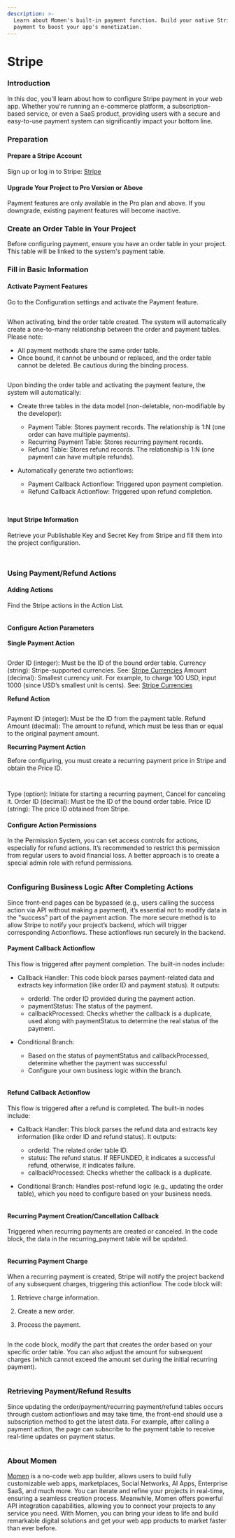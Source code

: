 ```yaml
---
description: >-
  Learn about Momen's built-in payment function. Build your native Stripe
  payment to boost your app's monetization.
---
```


# Stripe

### Introduction

In this doc, you'll learn about how to configure Stripe payment in your web app. Whether you're running an e-commerce platform, a subscription-based service, or even a SaaS product, providing users with a secure and easy-to-use payment system can significantly impact your bottom line.

### Preparation

#### Prepare a Stripe Account

Sign up or log in to Stripe: [Stripe](https://stripe.com/)

#### Upgrade Your Project to Pro Version or Above

Payment features are only available in the Pro plan and above. If you downgrade, existing payment features will become inactive.

### Create an Order Table in Your Project

Before configuring payment, ensure you have an order table in your project. This table will be linked to the system's payment table.

### Fill in Basic Information

#### Activate Payment Features

Go to the Configuration settings and activate the Payment feature.

<figure><img src="../.gitbook/assets/stripe/stripe.jpeg" alt=""><figcaption></figcaption></figure>

When activating, bind the order table created. The system will automatically create a one-to-many relationship between the order and payment tables. Please note:

* All payment methods share the same order table.
* Once bound, it cannot be unbound or replaced, and the order table cannot be deleted. Be cautious during the binding process.

<figure><img src="../.gitbook/assets/stripe/stripe2.jpeg" alt=""><figcaption></figcaption></figure>

Upon binding the order table and activating the payment feature, the system will automatically:

* Create three tables in the data model (non-deletable, non-modifiable by the developer):
  * Payment Table: Stores payment records. The relationship is 1:N (one order can have multiple payments).
  * Recurring Payment Table: Stores recurring payment records.
  * Refund Table: Stores refund records. The relationship is 1:N (one payment can have multiple refunds).
*   Automatically generate two actionflows:

    * Payment Callback Actionflow: Triggered upon payment completion.
    * Refund Callback Actionflow: Triggered upon refund completion.

    <figure><img src="../.gitbook/assets/stripe/stripe3.jpeg" alt=""><figcaption></figcaption></figure>

    <figure><img src="../.gitbook/assets/stripe/stripe4.jpeg" alt=""><figcaption></figcaption></figure>

#### Input Stripe Information

Retrieve your Publishable Key and Secret Key from Stripe and fill them into the project configuration.

<figure><img src="../.gitbook/assets/stripe/stripe5.jpeg" alt=""><figcaption></figcaption></figure>

<figure><img src="../.gitbook/assets/stripe/stripe6.jpeg" alt=""><figcaption></figcaption></figure>

### Using Payment/Refund Actions

#### Adding Actions

Find the Stripe actions in the Action List.

<figure><img src="../.gitbook/assets/stripe/stripe7.jpeg" alt=""><figcaption></figcaption></figure>

#### Configure Action Parameters

**Single Payment Action**

<figure><img src="../.gitbook/assets/stripe/stripe8.jpeg" alt=""><figcaption></figcaption></figure>

Order ID (integer): Must be the ID of the bound order table. Currency (string): Stripe-supported currencies. See: [Stripe Currencies](https://docs.stripe.com/currencies#supported-payment-methods) Amount (decimal): Smallest currency unit. For example, to charge 100 USD, input 1000 (since USD’s smallest unit is cents). See: [Stripe Currencies](https://docs.stripe.com/currencies#supported-payment-methods)

**Refund Action**

<figure><img src="../.gitbook/assets/stripe/stripe9.jpeg" alt=""><figcaption></figcaption></figure>

Payment ID (integer): Must be the ID from the payment table. Refund Amount (decimal): The amount to refund, which must be less than or equal to the original payment amount.

**Recurring Payment Action**

Before configuring, you must create a recurring payment price in Stripe and obtain the Price ID.

<figure><img src="../.gitbook/assets/stripe/stripe10.jpeg" alt=""><figcaption></figcaption></figure>

<figure><img src="../.gitbook/assets/stripe/stripe11.jpeg" alt=""><figcaption></figcaption></figure>

Type (option): Initiate for starting a recurring payment, Cancel for canceling it. Order ID (decimal): Must be the ID of the bound order table. Price ID (string): The price ID obtained from Stripe.

#### Configure Action Permissions

In the Permission System, you can set access controls for actions, especially for refund actions. It’s recommended to restrict this permission from regular users to avoid financial loss. A better approach is to create a special admin role with refund permissions.

<figure><img src="../.gitbook/assets/stripe/stripe12.jpeg" alt=""><figcaption></figcaption></figure>

### Configuring Business Logic After Completing Actions

Since front-end pages can be bypassed (e.g., users calling the success action via API without making a payment), it’s essential not to modify data in the "success" part of the payment action. The more secure method is to allow Stripe to notify your project’s backend, which will trigger corresponding Actionflows. These actionflows run securely in the backend.

#### Payment Callback Actionflow

This flow is triggered after payment completion. The built-in nodes include:

* Callback Handler: This code block parses payment-related data and extracts key information (like order ID and payment status). It outputs:
  * orderId: The order ID provided during the payment action.
  * paymentStatus: The status of the payment.
  * callbackProcessed: Checks whether the callback is a duplicate, used along with paymentStatus to determine the real status of the payment.
*   Conditional Branch:

    * Based on the status of paymentStatus and callbackProcessed, determine whether the payment was successful
    * Configure your own business logic within the branch.

    <figure><img src="../.gitbook/assets/stripe/stripe13.jpeg" alt=""><figcaption></figcaption></figure>

#### Refund Callback Actionflow

This flow is triggered after a refund is completed. The built-in nodes include:

* Callback Handler: This block parses the refund data and extracts key information (like order ID and refund status). It outputs:
  * orderId: The related order table ID.
  * status: The refund status. If REFUNDED, it indicates a successful refund, otherwise, it indicates failure.
  * callbackProcessed: Checks whether the callback is a duplicate.
*   Conditional Branch: Handles post-refund logic (e.g., updating the order table), which you need to configure based on your business needs.

    <figure><img src="../.gitbook/assets/stripe/stripe14.jpeg" alt=""><figcaption></figcaption></figure>

#### Recurring Payment Creation/Cancellation Callback

Triggered when recurring payments are created or canceled. In the code block, the data in the recurring\_payment table will be updated.

<figure><img src="../.gitbook/assets/stripe/stripe15.jpeg" alt=""><figcaption></figcaption></figure>

#### Recurring Payment Charge

When a recurring payment is created, Stripe will notify the project backend of any subsequent charges, triggering this actionflow. The code block will:

1. Retrieve charge information.
2. Create a new order.
3.  Process the payment.

    <figure><img src="../.gitbook/assets/stripe/stripe16.jpeg" alt=""><figcaption></figcaption></figure>

In the code block, modify the part that creates the order based on your specific order table. You can also adjust the amount for subsequent charges (which cannot exceed the amount set during the initial recurring payment).

<figure><img src="../.gitbook/assets/stripe/stripe17.jpeg" alt=""><figcaption></figcaption></figure>

### Retrieving Payment/Refund Results

Since updating the order/payment/recurring payment/refund tables occurs through custom actionflows and may take time, the front-end should use a subscription method to get the latest data. For example, after calling a payment action, the page can subscribe to the payment table to receive real-time updates on payment status.

<figure><img src="../.gitbook/assets/stripe/stripe18.jpeg" alt=""><figcaption></figcaption></figure>



### About Momen

[Momen](https://momen.app/?channel=blog-about) is a no-code web app builder, allows users to build fully customizable web apps, marketplaces, Social Networks, AI Apps, Enterprise SaaS, and much more. You can iterate and refine your projects in real-time, ensuring a seamless creation process. Meanwhile, Momen offers powerful API integration capabilities, allowing you to connect your projects to any service you need. With Momen, you can bring your ideas to life and build remarkable digital solutions and get your web app products to market faster than ever before.
